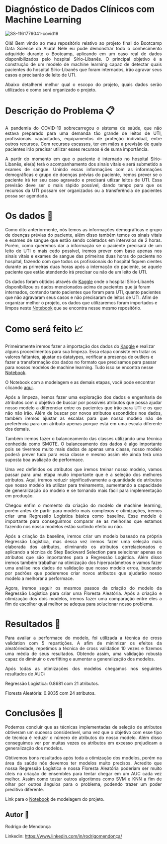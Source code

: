 # Diagnóstico de Dados Clínicos com Machine Learning

![SS-1161779041-covid19](https://user-images.githubusercontent.com/93204395/151732449-396e3022-20ae-4e83-a872-6c5452209401.jpg)

<p align="justify">
Olá! Bem vindo ao meu repositório relativo ao projeto final do Bootcamp Data Science da Alura! Nele eu pude demonstrar todo o conhecimento adquirido durante o Bootcamp, aplicando em um caso real de dados disponibilizados pelo hospital Sírio-Libanês. O principal objetivo é a construção de um modelo de machine learning capaz de detectar quais pacientes do hospital Sírio-Libanês que foram internados, irão agravar seus casos e precisarão de leito de UTI. 
</p>

<p align="justify">
Abaixo detalherei melhor qual o escopo do projeto, quais dados serão utilizados e como será organizado o projeto.
</p>
  
# Descrição do Problema :clipboard:

<p align="justify">
A pandemia do COVID-19 sobrecarregou o sistema de saúde, que não estava preparado para uma demanda tão grande de leitos de UTI, profissionais capacitados, equipamentos de proteção individual, entre outros recursos. Com recursos escassos, ter em mãos a previsão de quais pacientes irão precisar utilizar esses recursos é de suma importância.
</p>

<p align="justify">
A partir do momento em que o paciente é internado no hospital Sírio-Libanês, ele(a) terá o acompanhamento dos sinais vitais e será submetido a exames de sangue. Unindo essas informações com as informações demográficas e grupo de doenças prévias do paciente, iremos prever se o paciente irá ter seu caso agravado e precisará utlizar leitos de UTI. Essa previsão deve ser o mais rápido possível, dando tempo para que os recursos da UTI possam ser organizados ou a transferência de pacientes possa ser agendada.
</p>
  
# Os dados :game_die:

<p align="justify">
Como dito anteriormente, nós temos as informações demográficas e grupo de doenças prévias do paciente, além disso também temos os sinais vitais e exames de sangue que estão sendo coletados em intervalos de 2 horas. Porém, como queremos dar a informação se o paciente precisará de um leito de UTI o mais cedo possível, iremos prever com base apenas nos sinais vitais e exames de sangue das primeiras duas horas do paciente no hospital, fazendo com que todos os profissionais do hospital fiquem cientes durante as primeiras duas horas após a internação do paciente, se aquele paciente que estão atendendo irá precisar ou não de um leito de UTI.
</p>

Os dados foram obtidos através do [Kaggle](https://www.kaggle.com/Sírio-Libanes/covid19) onde o hospital Sírio-Libanês disponibilizou os dados mencionados acima de pacientes que já foram internados, contendo tanto pacientes que foram para UTI, quanto pacientes que não agravaram seus casos e não precisaram de leitos de UTI. Afim de organizar melhor o projeto, os dados que utilizaremos foram importados e limpos neste [Notebook](https://github.com/rodrigodemend/Diagnostico-de-Dados-Clinicos-com-Machine-Learning/blob/main/Notebooks/Importação_e_Limpeza_dos_Dados.ipynb) que se encontra nesse mesmo repositório. 

# Como será feito 📈


Primeiramente iremos fazer a importação dos dados do [Kaggle](https://www.kaggle.com/Sírio-Libanes/covid19) e realizar alguns procedimentos para sua limpeza. Essa etapa consiste em tratar os valores faltantes, ajustar os datatypes, verificar a presença de outliers e fazer a transformação dos dados no formato que precisamos para passar para nossos modelos de machine learning. Tudo isso se encontra nesse [Notebook](https://github.com/rodrigodemend/Diagnostico-de-Dados-Clinicos-com-Machine-Learning/blob/main/Notebooks/Importação_e_Limpeza_dos_Dados.ipynb).

O Notebook com a modelagem e as demais etapas, você pode encontrar clicando [aqui](https://github.com/rodrigodemend/Diagnostico-de-Dados-Clinicos-com-Machine-Learning/blob/main/Notebooks/Modelagem_para_Diagnóstico_de_Dados_Clínicos_com_Machine_Learning_.ipynb).

<p align="justify">
Após a limpeza, iremos fazer uma exploração dos dados e engenharia de atributos com o objetivo de buscar por possíveis atributos que possa ajudar nosso modelo a diferenciar entre os pacientes que irão para UTI e os que não não irão. Além de buscar por novos atributos escondidos nos dados, também iremos ajustar as escalas para que nosso modelo não de preferência para um atributo apenas porque está em uma escala diferente dos demais. 
</p>

<p align="justify">
Também iremos fazer o balanceamento das classes utilizando uma técnica conhecida como SMOTE. O balanceamento dos dados é algo importante pois se tivermos muito mais dados de apenas uma classe, nosso modelo poderá prever tudo para essa classe e mesmo assim ele ainda terá uma suposta boa avaliação de performace.
</p>

<p align="justify">
Uma vez definidos os atributos que iremos treinar nosso modelo, vamos passar para uma etapa muito importante que é a seleção dos melhores atributos. Aqui, iremos reduzir significativamente a quantidade de atributos que nosso modelo irá utilizar para treinamento, aumentando a capacidade de generalização do modelo e se tornando mais fácil para implementação em produção.
</p>

<p align="justify">
Chegou enfim o momento da criação do modelo de machine learning, porém antes de partir para modelo mais complexos e otimizações, iremos criar uma Regressão Logística básica como baseline. Esse modelo é importante para conseguirmos comparar se as melhorias que estamos fazendo nos nosso modelos estão surtindo efeito ou não.
</p>

<p align="justify">
Após a criação da baseline, iremos criar um modelo baseado na própria Regressão Logística, mas dessa vez iremos fazer uma seleção mais elaborada dos atributos, eliminando os atributos correlacionados e aplicando a técnica do Step Backward Selection para selecionar apenas os atributos que são importantes para a Regressão Logística. Além disso iremos também trabalhar na otimização dos hiperparâmetros e vamos fazer uma análise nos dados de validação que nosso modelo errou, buscando por padrões que poderemos criar novos atributos que ajudarão nosso modelo a melhorar a performace.
</p>

<p align="justify">
Agora, iremos seguir os mesmos passos da criação do modelo da Regressão Logística para criar uma Floresta Aleatória. Após a criação e otimização dos dois modelos, iremos fazer uma comparação entre eles a fim de escolher qual melhor se adequa para solucionar nosso problema.
</p>
  
# Resultados :dart:

<p align="justify">
Para avaliar a performace do modelo, foi utilizada a técnica de cross validation com 5 repartições. A afim de minimizar os efeitos da aleatóriedade, repetimos a técnica de cross validation 10 vezes e fizemos uma média de seus resultados. Obtendo assim, uma validação robusta capaz de diminuir o overfitting e aumentar a generalização dos modelos.
</p>

<p align="justify">
Após todas as otimizações dos modelos chegamos nos seguintes resultados de AUC:
</p>

Regressão Logística: 0.8681 com 21 atributos.
 
Floresta Aleatória: 0.9035 com 24 atributos.

# Conclusões :memo:

<p align="justify">
Podemos concluir que as técnicas implementadas de seleção de atributos obtiveram um sucesso considerável, uma vez que o objetivo com esse tipo de técnica é reduzir o número de atributos do nosso modelo. Além disso conseguimos ver por muitas vezes os atributos em excesso prejudicam a generalização dos modelos.
</p> 
  
<p align="justify">
Obtivemos bons resultados após toda a otimização dos modelos, porém na área da saúde nós devemos ter modelos muito precisos. Acredito que nossa Regressão Logística e nossa Floresta Aleatória poderiam ser muito úteis na criação de ensembles para tentar chegar em um AUC cada vez melhor. Assim como testar outros algoritmos como SVM e KNN a fim de olhar por outros ângulos para o problema, podendo trazer um poder preditivo diferente.
</p>

Link para o [Notebook](https://github.com/rodrigodemend/Diagnostico-de-Dados-Clinicos-com-Machine-Learning/blob/main/Notebooks/Modelagem_para_Diagnóstico_de_Dados_Clínicos_com_Machine_Learning_.ipynb) de modelagem do projeto.

## Autor 🧔

Rodrigo de Mendonça

Linkedin: https://www.linkedin.com/in/rodrigomendonça/
